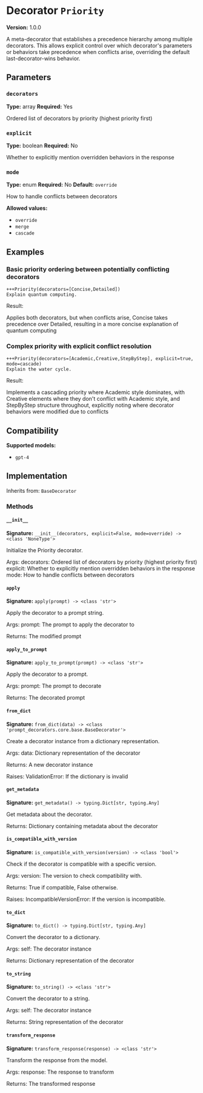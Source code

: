 # Decorator `Priority`

**Version:** 1.0.0

A meta-decorator that establishes a precedence hierarchy among multiple decorators. This allows explicit control over which decorator's parameters or behaviors take precedence when conflicts arise, overriding the default last-decorator-wins behavior.

## Parameters

### `decorators`

**Type:** array
**Required:** Yes

Ordered list of decorators by priority (highest priority first)

### `explicit`

**Type:** boolean
**Required:** No

Whether to explicitly mention overridden behaviors in the response

### `mode`

**Type:** enum
**Required:** No
**Default:** `override`

How to handle conflicts between decorators

**Allowed values:**

- `override`
- `merge`
- `cascade`

## Examples

### Basic priority ordering between potentially conflicting decorators

```
+++Priority(decorators=[Concise,Detailed])
Explain quantum computing.
```

Result:

Applies both decorators, but when conflicts arise, Concise takes precedence over Detailed, resulting in a more concise explanation of quantum computing

### Complex priority with explicit conflict resolution

```
+++Priority(decorators=[Academic,Creative,StepByStep], explicit=true, mode=cascade)
Explain the water cycle.
```

Result:

Implements a cascading priority where Academic style dominates, with Creative elements where they don't conflict with Academic style, and StepByStep structure throughout, explicitly noting where decorator behaviors were modified due to conflicts

## Compatibility

**Supported models:**

- `gpt-4`

## Implementation

Inherits from: `BaseDecorator`

### Methods

#### `__init__`

**Signature:** `__init__(decorators, explicit=False, mode=override) -> <class 'NoneType'>`

Initialize the Priority decorator.

Args:
    decorators: Ordered list of decorators by priority (highest priority first)
    explicit: Whether to explicitly mention overridden behaviors in the response
    mode: How to handle conflicts between decorators

#### `apply`

**Signature:** `apply(prompt) -> <class 'str'>`

Apply the decorator to a prompt string.

Args:
    prompt: The prompt to apply the decorator to


Returns:
    The modified prompt

#### `apply_to_prompt`

**Signature:** `apply_to_prompt(prompt) -> <class 'str'>`

Apply the decorator to a prompt.

Args:
    prompt: The prompt to decorate

Returns:
    The decorated prompt

#### `from_dict`

**Signature:** `from_dict(data) -> <class 'prompt_decorators.core.base.BaseDecorator'>`

Create a decorator instance from a dictionary representation.

Args:
    data: Dictionary representation of the decorator

Returns:
    A new decorator instance

Raises:
    ValidationError: If the dictionary is invalid

#### `get_metadata`

**Signature:** `get_metadata() -> typing.Dict[str, typing.Any]`

Get metadata about the decorator.

Returns:
    Dictionary containing metadata about the decorator

#### `is_compatible_with_version`

**Signature:** `is_compatible_with_version(version) -> <class 'bool'>`

Check if the decorator is compatible with a specific version.

Args:
    version: The version to check compatibility with.


Returns:
    True if compatible, False otherwise.


Raises:
    IncompatibleVersionError: If the version is incompatible.

#### `to_dict`

**Signature:** `to_dict() -> typing.Dict[str, typing.Any]`

Convert the decorator to a dictionary.

Args:
    self: The decorator instance

Returns:
    Dictionary representation of the decorator

#### `to_string`

**Signature:** `to_string() -> <class 'str'>`

Convert the decorator to a string.

Args:
    self: The decorator instance

Returns:
    String representation of the decorator

#### `transform_response`

**Signature:** `transform_response(response) -> <class 'str'>`

Transform the response from the model.

Args:
    response: The response to transform

Returns:
    The transformed response
